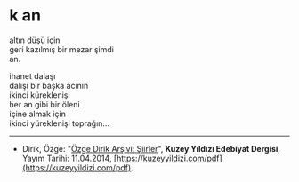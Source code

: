 # k an

altın düşü için  
geri kazılmış bir mezar şimdi  
an.

ihanet dalaşı  
dalışı bir başka acının  
ikinci küreklenişi  
her an gibi bir öleni  
içine almak için  
ikinci yüreklenişi toprağın...

---
- Dirik, Özge: "[Özge Dirik Arşivi: Şiirler](https://kuzeyyildizi.com/files/ozgedirik-siirler.pdf)", **Kuzey Yıldızı Edebiyat Dergisi**, Yayım Tarihi: 11.04.2014, [https://kuzeyyildizi.com/pdf](https://kuzeyyildizi.com/pdf).
